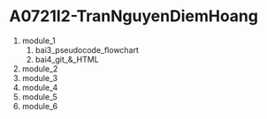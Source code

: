 # A0721I2-TranNguyenDiemHoang
1) module_1 
   1. bai3_pseudocode_flowchart
   2. bai4_git_&amp;_HTML
2) module_2
3) module_3
4) module_4
5) module_5
6) module_6
